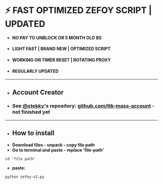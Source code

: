 # ⚡ FAST OPTIMIZED ZEFOY SCRIPT | UPDATED
- #### NO PAY TO UNBLOCK OR 5 MONTH OLD BS
- #### LIGHT FAST | BRAND NEW | OPTIMIZED SCRIPT
- #### WORKING ON TIMER RESET | ROTATING PROXY
- #### REGULARLY UPDATED
----
- ## Account Creator
- ### See [@xtekky](https://github.com/xtekky)'s repository: [github.com/ttk-mass-account](https://github.com/xtekky/tiktok-bot-creator) - not finished yet
---
- ## How to install
-  **Download files - unpack - copy file path**
-  **Go to terminal and paste - replace 'file-path'**
```
cd 'file path'
```
- **paste:**
```
python zefoy-v2.py
```

